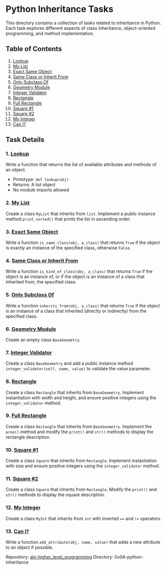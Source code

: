 # Python Inheritance Tasks

This directory contains a collection of tasks related to inheritance in Python. Each task explores different aspects of class inheritance, object-oriented programming, and method implementation.

## Table of Contents

1. [Lookup](#lookup)
2. [My List](#my-list)
3. [Exact Same Object](#exact-same-object)
4. [Same Class or Inherit From](#same-class-or-inherit-from)
5. [Only Subclass Of](#only-subclass-of)
6. [Geometry Module](#geometry-module)
7. [Integer Validator](#integer-validator)
8. [Rectangle](#rectangle)
9. [Full Rectangle](#full-rectangle)
10. [Square #1](#square-1)
11. [Square #2](#square-2)
12. [My Integer](#my-integer)
13. [Can I?](#can-i)

## Task Details

### 1. [Lookup](./0-lookup.py)

Write a function that returns the list of available attributes and methods of an object.

- Prototype: `def lookup(obj)`
- Returns: A list object
- No module imports allowed

### 2. [My List](./1-my_list.py)

Create a class `MyList` that inherits from `list`. Implement a public instance method `print_sorted()` that prints the list in ascending order.

### 3. [Exact Same Object](./2-is_same_class.py)

Write a function `is_same_class(obj, a_class)` that returns `True` if the object is exactly an instance of the specified class, otherwise `False`.

### 4. [Same Class or Inherit From](./3-is_kind_of_class.py)

Write a function `is_kind_of_class(obj, a_class)` that returns `True` if the object is an instance of, or if the object is an instance of a class that inherited from, the specified class.

### 5. [Only Subclass Of](./4-inherits_from.py)

Write a function `inherits_from(obj, a_class)` that returns `True` if the object is an instance of a class that inherited (directly or indirectly) from the specified class.

### 6. [Geometry Module](./5-base_geometry.py)

Create an empty class `BaseGeometry`.

### 7. [Integer Validator](./6-base_geometry.py)

Create a class `BaseGeometry` and add a public instance method `integer_validator(self, name, value)` to validate the value parameter.

### 8. [Rectangle](./7-base_geometry.py)

Create a class `Rectangle` that inherits from `BaseGeometry`. Implement instantiation with width and height, and ensure positive integers using the `integer_validator` method.

### 9. [Full Rectangle](./8-rectangle.py)

Create a class `Rectangle` that inherits from `BaseGeometry`. Implement the `area()` method and modify the `print()` and `str()` methods to display the rectangle description.

### 10. [Square #1](./9-rectangle.py)

Create a class `Square` that inherits from `Rectangle`. Implement instantiation with size and ensure positive integers using the `integer_validator` method.

### 11. [Square #2](./10-square.py)

Create a class `Square` that inherits from `Rectangle`. Modify the `print()` and `str()` methods to display the square description.

### 12. [My Integer](./100-my_int.py)

Create a class `MyInt` that inherits from `int` with inverted `==` and `!=` operators.

### 13. [Can I?](./101-add_attribute.py)

Write a function `add_attribute(obj, name, value)` that adds a new attribute to an object if possible.

Repository: [alx-higher_level_programming](https://github.com/gebretewodros73/alx-higher_level_programming)
Directory: 0x0A-python-inheritance

